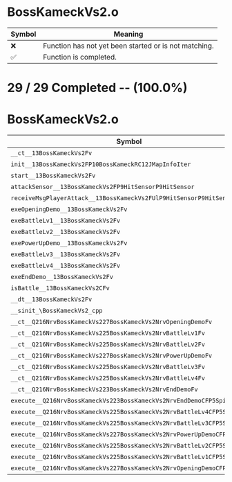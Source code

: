 # BossKameckVs2.o
| Symbol | Meaning 
| ------------- | ------------- 
| :x: | Function has not yet been started or is not matching. 
| :white_check_mark: | Function is completed. 


# 29 / 29 Completed -- (100.0%)
# BossKameckVs2.o
| Symbol | Decompiled? |
| ------------- | ------------- |
| `__ct__13BossKameckVs2Fv` | :white_check_mark: |
| `init__13BossKameckVs2FP10BossKameckRC12JMapInfoIter` | :white_check_mark: |
| `start__13BossKameckVs2Fv` | :white_check_mark: |
| `attackSensor__13BossKameckVs2FP9HitSensorP9HitSensor` | :white_check_mark: |
| `receiveMsgPlayerAttack__13BossKameckVs2FUlP9HitSensorP9HitSensor` | :white_check_mark: |
| `exeOpeningDemo__13BossKameckVs2Fv` | :white_check_mark: |
| `exeBattleLv1__13BossKameckVs2Fv` | :white_check_mark: |
| `exeBattleLv2__13BossKameckVs2Fv` | :white_check_mark: |
| `exePowerUpDemo__13BossKameckVs2Fv` | :white_check_mark: |
| `exeBattleLv3__13BossKameckVs2Fv` | :white_check_mark: |
| `exeBattleLv4__13BossKameckVs2Fv` | :white_check_mark: |
| `exeEndDemo__13BossKameckVs2Fv` | :white_check_mark: |
| `isBattle__13BossKameckVs2CFv` | :white_check_mark: |
| `__dt__13BossKameckVs2Fv` | :white_check_mark: |
| `__sinit_\BossKameckVs2_cpp` | :white_check_mark: |
| `__ct__Q216NrvBossKameckVs227BossKameckVs2NrvOpeningDemoFv` | :white_check_mark: |
| `__ct__Q216NrvBossKameckVs225BossKameckVs2NrvBattleLv1Fv` | :white_check_mark: |
| `__ct__Q216NrvBossKameckVs225BossKameckVs2NrvBattleLv2Fv` | :white_check_mark: |
| `__ct__Q216NrvBossKameckVs227BossKameckVs2NrvPowerUpDemoFv` | :white_check_mark: |
| `__ct__Q216NrvBossKameckVs225BossKameckVs2NrvBattleLv3Fv` | :white_check_mark: |
| `__ct__Q216NrvBossKameckVs225BossKameckVs2NrvBattleLv4Fv` | :white_check_mark: |
| `__ct__Q216NrvBossKameckVs223BossKameckVs2NrvEndDemoFv` | :white_check_mark: |
| `execute__Q216NrvBossKameckVs223BossKameckVs2NrvEndDemoCFP5Spine` | :white_check_mark: |
| `execute__Q216NrvBossKameckVs225BossKameckVs2NrvBattleLv4CFP5Spine` | :white_check_mark: |
| `execute__Q216NrvBossKameckVs225BossKameckVs2NrvBattleLv3CFP5Spine` | :white_check_mark: |
| `execute__Q216NrvBossKameckVs227BossKameckVs2NrvPowerUpDemoCFP5Spine` | :white_check_mark: |
| `execute__Q216NrvBossKameckVs225BossKameckVs2NrvBattleLv2CFP5Spine` | :white_check_mark: |
| `execute__Q216NrvBossKameckVs225BossKameckVs2NrvBattleLv1CFP5Spine` | :white_check_mark: |
| `execute__Q216NrvBossKameckVs227BossKameckVs2NrvOpeningDemoCFP5Spine` | :white_check_mark: |

